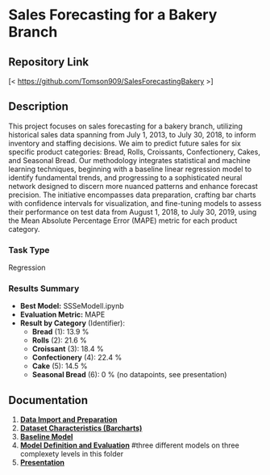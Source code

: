 ﻿# Sales Forecasting for a Bakery Branch

## Repository Link

[< https://github.com/Tomson909/SalesForecastingBakery >]

## Description

This project focuses on sales forecasting for a bakery branch, utilizing historical sales data spanning from July 1, 2013, to July 30, 2018, to inform inventory and staffing decisions. We aim to predict future sales for six specific product categories: Bread, Rolls, Croissants, Confectionery, Cakes, and Seasonal Bread. Our methodology integrates statistical and machine learning techniques, beginning with a baseline linear regression model to identify fundamental trends, and progressing to a sophisticated neural network designed to discern more nuanced patterns and enhance forecast precision. The initiative encompasses data preparation, crafting bar charts with confidence intervals for visualization, and fine-tuning models to assess their performance on test data from August 1, 2018, to July 30, 2019, using the Mean Absolute Percentage Error (MAPE) metric for each product category.

### Task Type

Regression

### Results Summary

-   **Best Model:** SSSeModell.ipynb
-   **Evaluation Metric:** MAPE
-   **Result by Category** (Identifier):
    -   **Bread** (1): 13.9 %
    -   **Rolls** (2): 21.6  %
    -   **Croissant** (3): 18.4 %
    -   **Confectionery** (4): 22.4 %
    -   **Cake** (5): 14.5 %
    -   **Seasonal Bread** (6): 0 % (no datapoints, see presentation)

## Documentation

1.  [**Data Import and Preparation**](0_DataPreperation/final_script.r)
3.  [**Dataset Characteristics (Barcharts)**](1_DatasetCharacteristics/final_script.r)
4.  [**Baseline Model**](2_BaselineModel/baseline_model_prep.R)
5.  [**Model Definition and Evaluation**](3_Model/) #three different models on three complexety levels in this folder
6.  [**Presentation**](4_Presentation/Quarto_Präsi.qmd)

